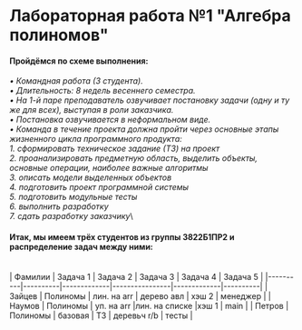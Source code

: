 # Лабораторная работа №1 "Алгебра полиномов"

#### Пройдёмся по схеме выполнения: 
*•	Командная работа (3 студента).*\
*•	Длительность: 8 недель весеннего семестра.*\
*•	На 1-й паре преподаватель озвучивает постановку задачи (одну и ту же для всех), выступая в роли заказчика.*\
*•	Постановка озвучивается в неформальном виде.*\
*•	Команда в течение проекта должна пройти через основные этапы жизненного цикла программного продукта:*\
*1.	сформировать техническое задание (ТЗ) на проект*\
*2.	проанализировать предметную область, выделить объекты, основные операции, наиболее важные алгоритмы*\
*3.	описать модели выделенных объектов*\
*4.	подготовить проект программной системы*\
*5.	подготовить модульные тесты*\
*6.	выполнить разработку*\
*7.	сдать разработку заказчику*\
#### Итак, мы имеем трёх студентов из группы 3822Б1ПР2 и распределение задач между ними:
\
| Фамилии  | Задача 1 | Задача 2    | Задача 3       | Задача 4    | Задача 5 |
|----------|----------|-------------|----------------|-------------|----------|
| Зайцев   | Полиномы |	лин. на arr | дерево авл     | хэш 2       | менеджер |
| Наумов   | Полиномы |	уп. на arr	|лин. на списке  |хэш 1	       | main     |
| Петров	 | Полиномы |	базовая	    | ТЗ             | деревьч r/b | тесты    |
